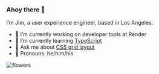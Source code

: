 ### Ahoy there 👋

I’m Jim, a user experience engineer, based in Los Angeles.

- 🧰 I’m currently working on developer tools at Render
- 🌱 I’m currently learning [TypeScript](https://www.typescriptlang.org/)
- 📐 Ask me about [CSS grid layout](https://developer.mozilla.org/en-US/docs/Web/CSS/CSS_Grid_Layout)
- 💬 Pronouns: he/him/his

![flowers](https://user-images.githubusercontent.com/926616/160258470-653ddb94-f3f9-4d9f-9f33-0311820f43d6.jpeg)

<!--
**jimthoburn/jimthoburn** is a ✨ _special_ ✨ repository because its `README.md` (this file) appears on your GitHub profile.

Here are some ideas to get you started:

- 🔭 I’m currently working on ...
- 🌱 I’m currently learning ...
- 👯 I’m looking to collaborate on ...
- 🤔 I’m looking for help with ...
- 💬 Ask me about ...
- 📫 How to reach me: ...
- 😄 Pronouns: ...
- ⚡ Fun fact: ...
-->
